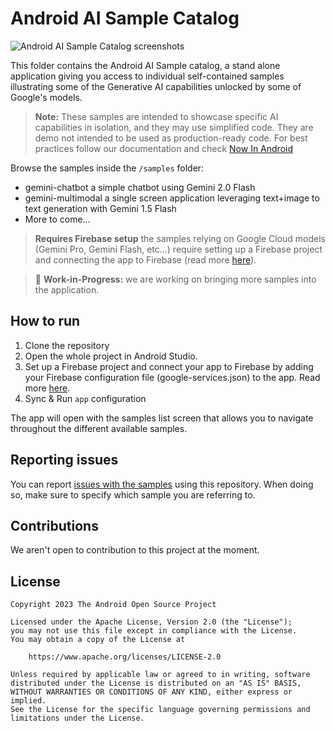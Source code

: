 # Android AI Sample Catalog

![Android AI Sample Catalog screenshots](https://developer.android.com/static/ai/assets/images/ai_sample_catalog_1440.png)

This folder contains the Android AI Sample catalog, a stand alone application giving you access to 
individual self-contained samples illustrating some of the Generative AI capabilities unlocked by 
some of Google's models.

> **Note:** These samples are intended to showcase specific AI capabilities in isolation, and they may use
> simplified code. They are demo not intended to be used as production-ready code.
> For best practices follow our documentation and check
> [Now In Android](https://github.com/android/nowinandroid)

Browse the samples inside the `/samples` folder:

- gemini-chatbot a simple chatbot using Gemini 2.0 Flash
- gemini-multimodal a single screen application leveraging text+image to text generation with Gemini 1.5 Flash
- More to come...

> **Requires Firebase setup** the samples relying on Google Cloud models (Gemini Pro, Gemini Flash, etc...) 
> require setting up a Firebase project and connecting the app to Firebase (read more [here](https://firebase.google.com/docs/vertex-ai/get-started?platform=android#set-up-firebase)).   

> 🚧 **Work-in-Progress:** we are working on bringing more samples into the application.

## How to run

1. Clone the repository
2. Open the whole project in Android Studio.
3. Set up a Firebase project and connect your app to Firebase by adding your Firebase configuration 
file (google-services.json) to the app. Read more [here](https://firebase.google.com/docs/vertex-ai/get-started?platform=android#set-up-firebase).
3. Sync & Run `app` configuration

The app will open with the samples list screen that allows you to navigate throughout the different 
available samples.

## Reporting issues

You can report [issues with the samples](https://github.com/android/ai-samples/issues) using
this repository. When doing so, make sure to specify which sample you are referring to.

## Contributions

We aren't open to contribution to this project at the moment.

## License

```
Copyright 2023 The Android Open Source Project
 
Licensed under the Apache License, Version 2.0 (the "License");
you may not use this file except in compliance with the License.
You may obtain a copy of the License at

    https://www.apache.org/licenses/LICENSE-2.0

Unless required by applicable law or agreed to in writing, software
distributed under the License is distributed on an "AS IS" BASIS,
WITHOUT WARRANTIES OR CONDITIONS OF ANY KIND, either express or implied.
See the License for the specific language governing permissions and
limitations under the License.
```
